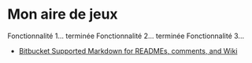 # Mon aire de jeux #

Fonctionnalité 1... terminée
Fonctionnalité 2... terminée
Fonctionnalité 3...

* [Bitbucket Supported Markdown for READMEs, comments, and Wiki](https://bitbucket.org/tutorials/markdowndemo)

